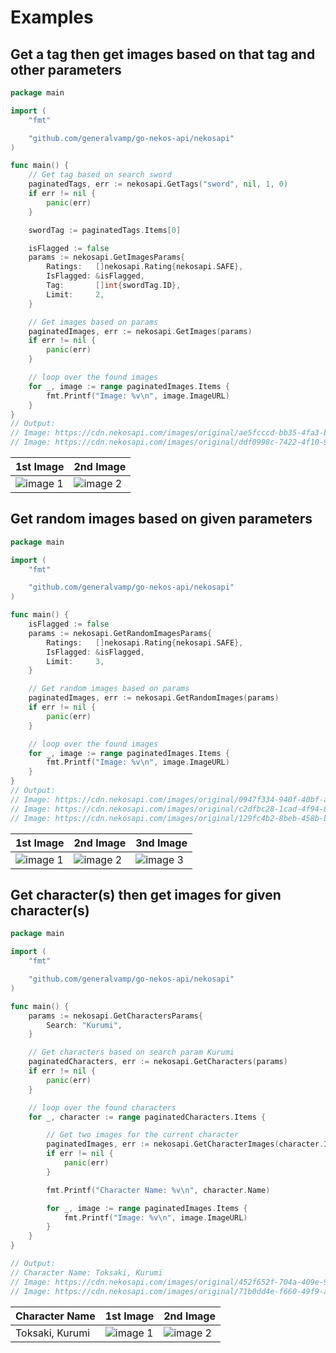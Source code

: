 # Examples

## Get a tag then get images based on that tag and other parameters
```go
package main

import (
	"fmt"

	"github.com/generalvamp/go-nekos-api/nekosapi"
)

func main() {
	// Get tag based on search sword
	paginatedTags, err := nekosapi.GetTags("sword", nil, 1, 0)
	if err != nil {
		panic(err)
	}

	swordTag := paginatedTags.Items[0]

	isFlagged := false
	params := nekosapi.GetImagesParams{
		Ratings:   []nekosapi.Rating{nekosapi.SAFE},
		IsFlagged: &isFlagged,
		Tag:       []int{swordTag.ID},
		Limit:     2,
	}

	// Get images based on params
	paginatedImages, err := nekosapi.GetImages(params)
	if err != nil {
		panic(err)
	}

	// loop over the found images
	for _, image := range paginatedImages.Items {
		fmt.Printf("Image: %v\n", image.ImageURL)
	}
}
// Output:
// Image: https://cdn.nekosapi.com/images/original/ae5fcccd-bb35-4fa3-b6e8-12ac3b7ab10a.webp
// Image: https://cdn.nekosapi.com/images/original/ddf0998c-7422-4f10-9ab7-536bc0be3d2d.webp
```

|  1st Image   | 2nd Image |
| -----------  | --------- |
| ![image 1](https://cdn.nekosapi.com/images/original/ae5fcccd-bb35-4fa3-b6e8-12ac3b7ab10a.webp)| ![image 2](https://cdn.nekosapi.com/images/original/ddf0998c-7422-4f10-9ab7-536bc0be3d2d.webp) |

## Get random images based on given parameters

```go
package main

import (
	"fmt"

	"github.com/generalvamp/go-nekos-api/nekosapi"
)

func main() {
	isFlagged := false
	params := nekosapi.GetRandomImagesParams{
		Ratings:   []nekosapi.Rating{nekosapi.SAFE},
		IsFlagged: &isFlagged,
		Limit:     3,
	}

	// Get random images based on params
	paginatedImages, err := nekosapi.GetRandomImages(params)
	if err != nil {
		panic(err)
	}

	// loop over the found images
	for _, image := range paginatedImages.Items {
		fmt.Printf("Image: %v\n", image.ImageURL)
	}
}
// Output:
// Image: https://cdn.nekosapi.com/images/original/0947f334-940f-40bf-a857-166a3f38dcca.webp
// Image: https://cdn.nekosapi.com/images/original/c2dfbc28-1cad-4f94-8ff2-501b4b60ff74.webp
// Image: https://cdn.nekosapi.com/images/original/129fc4b2-8beb-458b-bdfd-5af0b7818247.webp
```

| 1st Image   | 2nd Image   | 3nd Image |
| ---------   | ---------   | --------- |
| ![image 1](https://cdn.nekosapi.com/images/original/0947f334-940f-40bf-a857-166a3f38dcca.webp)    | ![image 2](https://cdn.nekosapi.com/images/original/c2dfbc28-1cad-4f94-8ff2-501b4b60ff74.webp)| ![image 3](https://cdn.nekosapi.com/images/original/129fc4b2-8beb-458b-bdfd-5af0b7818247.webp) |


## Get character(s) then get images for given character(s)

```go
package main

import (
	"fmt"

	"github.com/generalvamp/go-nekos-api/nekosapi"
)

func main() {
	params := nekosapi.GetCharactersParams{
		Search: "Kurumi",
	}

	// Get characters based on search param Kurumi
	paginatedCharacters, err := nekosapi.GetCharacters(params)
	if err != nil {
		panic(err)
	}

	// loop over the found characters
	for _, character := range paginatedCharacters.Items {

		// Get two images for the current character
		paginatedImages, err := nekosapi.GetCharacterImages(character.ID, 2, 0)
		if err != nil {
			panic(err)
		}

		fmt.Printf("Character Name: %v\n", character.Name)

		for _, image := range paginatedImages.Items {
			fmt.Printf("Image: %v\n", image.ImageURL)
		}
	}
}

// Output:
// Character Name: Toksaki, Kurumi
// Image: https://cdn.nekosapi.com/images/original/452f652f-704a-409e-9ec0-2874684a4152.webp
// Image: https://cdn.nekosapi.com/images/original/71b0dd4e-f660-49f9-ae6f-cddab2ec0eed.webp
```

| Character Name    | 1st Image   | 2nd Image |
| ---------------   | ---------   | ----------|
| Toksaki, Kurumi     | ![image 1](https://cdn.nekosapi.com/images/original/452f652f-704a-409e-9ec0-2874684a4152.webp)| ![image 2](https://cdn.nekosapi.com/images/original/71b0dd4e-f660-49f9-ae6f-cddab2ec0eed.webp) |